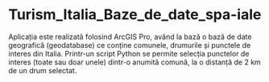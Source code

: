 # Turism_Italia_Baze_de_date_spa-iale
Aplicația este realizată folosind ArcGIS Pro, având la bază o bază de date geografică (geodatabase) ce conține comunele, drumurile și punctele de interes din Italia. Printr-un script Python se permite selecția punctelor de interes (toate sau doar unele) dintr-o anumită comună, la o distanță de 2 km de un drum selectat.
